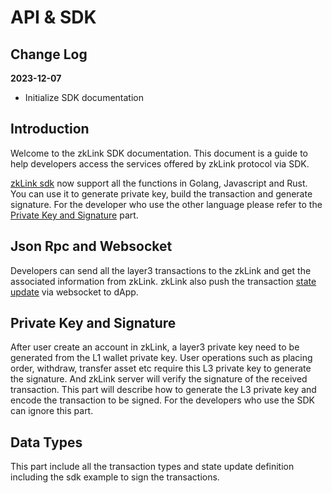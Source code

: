 # API & SDK
## Change Log

**2023-12-07**
* Initialize SDK documentation

## Introduction
Welcome to the zkLink SDK documentation. This document is a guide to help developers access the services offered by zkLink protocol via SDK.

[zkLink sdk](https://github.com/zkLinkProtocol/zklink_sdk) now support all the functions in Golang, Javascript and Rust. You can use it to generate private key, build the transaction and generate signature. For the developer who use the other language please refer to the [Private Key and Signature](./private-key-and-signature) part.

## Json Rpc and Websocket
Developers can send all the layer3 transactions to the zkLink and get the associated information from zkLink. zkLink also push the transaction [state update](./data-types/state-update.md) via websocket to dApp.

## Private Key and Signature
After user create an account in zkLink, a layer3 private key need to be generated from the L1 wallet private key. User operations such as placing order, withdraw, transfer asset etc require this L3 private key to generate the signature. And zkLink server will verify the signature of the received transaction. This part will describe how to generate the L3 private key and encode the transaction to be signed.
For the developers who use the SDK can ignore this part.

## Data Types
This part include all the transaction types and state update definition including the sdk example to sign the transactions.

